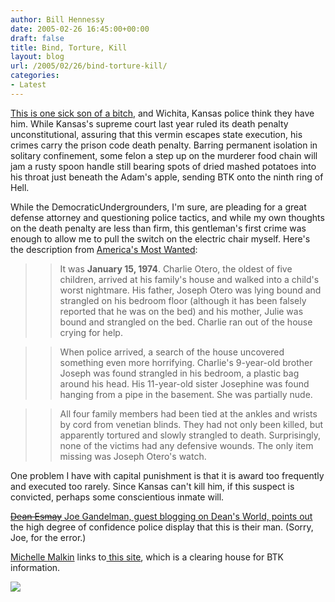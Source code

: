 ```yaml
---
author: Bill Hennessy
date: 2005-02-26 16:45:00+00:00
draft: false
title: Bind, Torture, Kill
layout: blog
url: /2005/02/26/bind-torture-kill/
categories:
- Latest
---
```


[This is one sick son of a bitch](https://www.msnbc.msn.com/id/6988048/), and Wichita, Kansas police think they have him. While Kansas's supreme court last year ruled its death penalty unconstitutional, assuring that this vermin escapes state execution, his crimes carry the prison code death penalty. Barring permanent isolation in solitary confinement, some felon a step up on the murderer food chain will jam a rusty spoon handle still bearing spots of dried mashed potatoes into his throat just beneath the Adam's apple, sending BTK onto the ninth ring of Hell.




While the DemocraticUndergrounders, I'm sure, are pleading for a great defense attorney and questioning police tactics, and while my own thoughts on the death penalty are less than firm, this gentleman's first crime was enough to allow me to pull the switch on the electric chair myself. Here's the description from [America's Most Wanted](https://www.amw.com/fugitives/case.cfm?id=26563):




> 

> 
> > 

>> 
>> It was **January 15, 1974**. Charlie Otero, the oldest of five children, arrived at his family's house and walked into a child's worst nightmare. His father, Joseph Otero was lying bound and strangled on his bedroom floor (although it has been falsely reported that he was on the bed) and his mother, Julie was bound and strangled on the bed. Charlie ran out of the house crying for help.
>> 
>> 

>> 
>> When police arrived, a search of the house uncovered something even more horrifying. Charlie's 9-year-old brother Joseph was found strangled in his bedroom, a plastic bag around his head. His 11-year-old sister Josephine was found hanging from a pipe in the basement. She was partially nude. 
>> 
>> 

>> 
>> All four family members had been tied at the ankles and wrists by cord from venetian blinds. They had not only been killed, but apparently tortured and slowly strangled to death. Surprisingly, none of the victims had any defensive wounds. The only item missing was Joseph Otero's watch.
>> 
>> 
> 
> 




One problem I have with capital punishment is that it is award too frequently and executed too rarely. Since Kansas can't kill him, if this suspect is convicted, perhaps some conscientious inmate will.




[<strike>Dean Esmay</strike> Joe Gandelman, guest blogging on Dean's World, points out ](https://www.deanesmay.com/posts/1109437285.shtml)the high degree of confidence police display that this is their man. (Sorry, Joe, for the error.)




[Michelle Malkin](https://michellemalkin.com/archives/001603.htm) links to[ this site](https://btk-profiles.blogspot.com/2005/02/btk-2004-2005-communications.html), which is a clearing house for BTK information.




![](https://blog.billhennessy.com/aggbug.aspx?PostID=1236)

